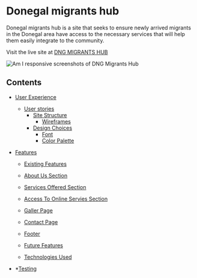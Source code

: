 # Donegal migrants hub

Donegal migrants hub is a site that seeks to ensure newly arrived migrants in the Donegal area have access to the necessary services that will help them easily integrate to the community.

Visit the live site at [DNG MIGRANTS HUB](HTTPS://)

![Am I responsive screenshots of DNG Migrants Hub](.../)

## Contents


* [User Experience](#user-experience)
   * [User stories](#user-stories)
     * [Site Structure](#site-structure)
       * [Wireframes](#wireframes)
     * [Design Choices](#design-choices)
       * [Font](#font)
       * [Color Palette](#color-palette)

* [Features](#features)
   * [Existing Features](#exisiting-features)
   * [About Us Section](#about-us-section)
   *  [Services Offered Section](#services-offered-section)
   * [Access To Online Servies Section](#access-to-online-services-section)
   * [Galler Page](#gallery-page)
   * [Contact Page](#contact-page)
   * [Footer](#footer)

    * [Future Features](#future-features)

  * [Technologies Used](#technologies-used)
* 
  *[Testing](#testing)


